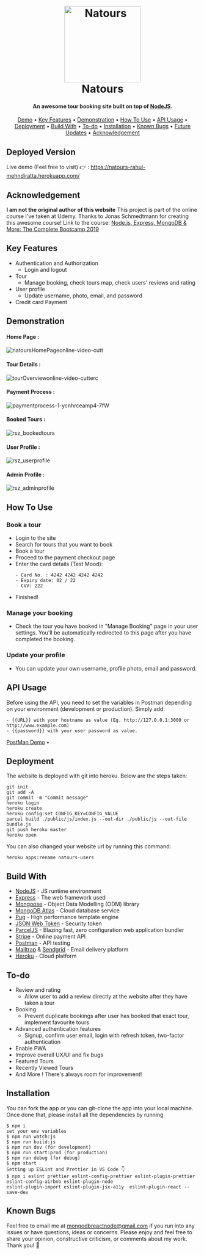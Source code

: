 <h1 align="center">
  <br>
  <a href="https://lakshman-natours.herokuapp.com/"><img src="https://github.com/lgope/Natours/blob/master/public/img/logo-green-round.png" alt="Natours" width="200"></a>
  <br>
  Natours
  <br>
</h1>

<h4 align="center">An awesome tour booking site built on top of <a href="https://nodejs.org/en/" target="_blank">NodeJS</a>.</h4>

 <p align="center">
 <a href="#deployed-version">Demo</a> •
  <a href="#key-features">Key Features</a> •
  <a href="#demonstration">Demonstration</a> •
  <a href="#how-to-use">How To Use</a> •
  <a href="#api-usage">API Usage</a> •
  <a href="#deployment">Deployment</a> •
  <a href="#build-with">Build With</a> •
  <a href="#to-do">To-do</a> •
  <a href="#installation">Installation</a> • 
  <a href="#known-bugs">Known Bugs</a> • 
  <a href="#future-updates">Future Updates</a> • 
  <a href="#acknowledgement">Acknowledgement</a>
</p>

## Deployed Version

Live demo (Feel free to visit) 👉 : https://natours-rahul-mehndiratta.herokuapp.com/

## Acknowledgement

**I am not the original author of this website**
This project is part of the online course I've taken at Udemy. Thanks to Jonas Schmedtmann for creating this awesome course! Link to the course: [Node.js, Express, MongoDB & More: The Complete Bootcamp 2019](https://www.udemy.com/course/nodejs-express-mongodb-bootcamp/)

## Key Features

-   Authentication and Authorization
    -   Login and logout
-   Tour
    -   Manage booking, check tours map, check users' reviews and rating
-   User profile
    -   Update username, photo, email, and password
-   Credit card Payment

## Demonstration

#### Home Page :

![natoursHomePageonline-video-cutt](https://user-images.githubusercontent.com/58518192/72606801-7ebe0680-3949-11ea-8e88-613f022a64e5.gif)

#### Tour Details :

![tourOverviewonline-video-cutterc](https://user-images.githubusercontent.com/58518192/72606859-a0b78900-3949-11ea-8f0d-ef44c789957b.gif)

#### Payment Process :

![paymentprocess-1-ycnhrceamp4-7fW](https://user-images.githubusercontent.com/58518192/72606973-d9eff900-3949-11ea-9a2e-f84a6581bef3.gif)

#### Booked Tours :

![rsz_bookedtours](https://user-images.githubusercontent.com/58518192/72607747-6a7b0900-394b-11ea-8b9f-5330531ca2eb.png)

#### User Profile :

![rsz_userprofile](https://user-images.githubusercontent.com/58518192/72607635-44edff80-394b-11ea-8943-64c48f6f19aa.png)

#### Admin Profile :

![rsz_adminprofile](https://user-images.githubusercontent.com/58518192/72607648-4d463a80-394b-11ea-972f-a73160cfaa5b.png)

## How To Use

### Book a tour

-   Login to the site
-   Search for tours that you want to book
-   Book a tour
-   Proceed to the payment checkout page
-   Enter the card details (Test Mood):
    ```
    - Card No. : 4242 4242 4242 4242
    - Expiry date: 02 / 22
    - CVV: 222
    ```
-   Finished!

### Manage your booking

-   Check the tour you have booked in "Manage Booking" page in your user settings. You'll be automatically redirected to this
    page after you have completed the booking.

### Update your profile

-   You can update your own username, profile photo, email and password.

## API Usage

Before using the API, you need to set the variables in Postman depending on your environment (development or production). Simply add:

```
- {{URL}} with your hostname as value (Eg. http://127.0.0.1:3000 or http://www.example.com)
- {{password}} with your user password as value.
```

<a href="https://www.getpostman.com/collections/fe31492eee2b3ee3ce83">PostMan Demo</a> •

## Deployment

The website is deployed with git into heroku. Below are the steps taken:

```
git init
git add -A
git commit -m "Commit message"
heroku login
heroku create
heroku config:set CONFIG_KEY=CONFIG_VALUE
parcel build ./public/js/index.js --out-dir ./public/js --out-file bundle.js
git push heroku master
heroku open
```

You can also changed your website url by running this command:

```
heroku apps:rename natours-users
```

## Build With

-   [NodeJS](https://nodejs.org/en/) - JS runtime environment
-   [Express](http://expressjs.com/) - The web framework used
-   [Mongoose](https://mongoosejs.com/) - Object Data Modelling (ODM) library
-   [MongoDB Atlas](https://www.mongodb.com/cloud/atlas) - Cloud database service
-   [Pug](https://pugjs.org/api/getting-started.html) - High performance template engine
-   [JSON Web Token](https://jwt.io/) - Security token
-   [ParcelJS](https://parceljs.org/) - Blazing fast, zero configuration web application bundler
-   [Stripe](https://stripe.com/) - Online payment API
-   [Postman](https://www.getpostman.com/) - API testing
-   [Mailtrap](https://mailtrap.io/) & [Sendgrid](https://sendgrid.com/) - Email delivery platform
-   [Heroku](https://www.heroku.com/) - Cloud platform

## To-do

-   Review and rating
    -   Allow user to add a review directly at the website after they have taken a tour
-   Booking
    -   Prevent duplicate bookings after user has booked that exact tour, implement favourite tours
-   Advanced authentication features
    -   Signup, confirm user email, login with refresh token, two-factor authentication
-   Enable PWA
-   Improve overall UX/UI and fix bugs
-   Featured Tours
-   Recently Viewed Tours
-   And More ! There's always room for improvement!

## Installation

You can fork the app or you can git-clone the app into your local machine. Once done that, please install all the
dependencies by running

```
$ npm i
set your env variables
$ npm run watch:js
$ npm run build:js
$ npm run dev (for development)
$ npm run start:prod (for production)
$ npm run debug (for debug)
$ npm start
Setting up ESLint and Prettier in VS Code 👇
$ npm i eslint prettier eslint-config-prettier eslint-plugin-prettier eslint-config-airbnb eslint-plugin-node
eslint-plugin-import eslint-plugin-jsx-a11y  eslint-plugin-react --save-dev
```

## Known Bugs

Feel free to email me at mongodbreactnode@gmail.com if you run into any issues or have questions, ideas or concerns.
Please enjoy and feel free to share your opinion, constructive criticism, or comments about my work. Thank you! 🙂




